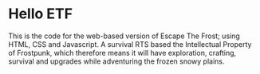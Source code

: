 # Hello ETF
This is the code for the web-based version of Escape The Frost; using HTML, CSS and Javascript. A survival RTS based the Intellectual Property of Frostpunk, which therefore means it will have exploration, crafting, survival and upgrades while adventuring the frozen snowy plains.